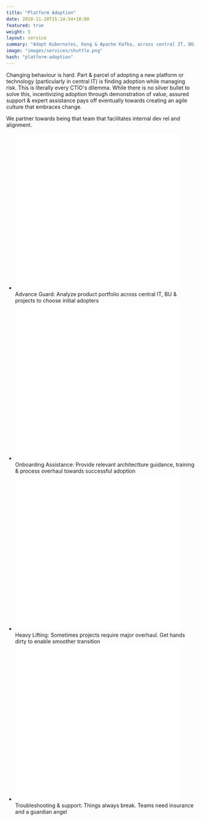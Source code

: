 ```yaml
---
title: "Platform Adoption"
date: 2018-11-28T15:14:54+10:00
featured: true
weight: 5
layout: service
summary: "Adopt Kubernetes, Kong & Apache Kafka, across central IT, BU-wide and project deployments."
image: "images/services/shuttle.png"
hash: "platform-adoption"
---
```


Changing behaviour is hard. Part & parcel of adopting a new platform or technology (particularly in central IT) is finding adoption while managing risk. This is literally every CTIO's dilemma. While there is no silver bullet to solve this, incentivizing adoption through demonstration of value, assured support & expert assistance pays off eventually towards creating an agile culture that embraces change. 

We partner towards being that team that facilitates internal dev rel and alignment.

- <span class="icon-serv"><img src="../images/survey-icon.png" /></span>Advance Guard: Analyze product portfolio across central IT, BU & projects to choose initial adopters
- <span class="icon-serv"><img src="../images/survey-icon.png" /></span>Onboarding Assistance: Provide relevant architectture guidance, training & process overhaul towards successful adoption
- <span class="icon-serv"><img src="../images/survey-icon.png" /></span>Heavy Lifting: Sometimes projects require major overhaul. Get hands dirty to enable smoother transition
- <span class="icon-serv"><img src="../images/survey-icon.png" /></span>Troubleshooting & support: Things always break. Teams need insurance and a guardian angel

